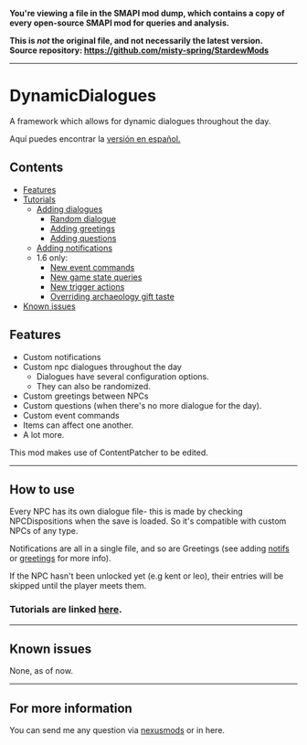 **You're viewing a file in the SMAPI mod dump, which contains a copy of every open-source SMAPI mod
for queries and analysis.**

**This is _not_ the original file, and not necessarily the latest version.**  
**Source repository: https://github.com/misty-spring/StardewMods**

----

# DynamicDialogues
A framework which allows for dynamic dialogues throughout the day.

Aquí puedes encontrar la [versión en español.](https://github.com/misty-spring/StardewMods/tree/main/DynamicDialogues/docs/es/README.md)


## Contents
* [Features](#features)
* [Tutorials](#how-to-use)
  * [Adding dialogues](https://github.com/misty-spring/StardewMods/tree/main/DynamicDialogues/docs/creating-dialogues.md)
    * [Random dialogue](https://github.com/misty-spring/StardewMods/tree/main/DynamicDialogues/docs/creating-randomized-text.md) 
    * [Adding greetings](https://github.com/misty-spring/StardewMods/tree/main/DynamicDialogues/docs/creating-greetings.md)
    * [Adding questions](https://github.com/misty-spring/StardewMods/tree/main/DynamicDialogues/docs/creating-questions.md)
  * [Adding notifications](https://github.com/misty-spring/StardewMods/tree/main/DynamicDialogues/docs/creating-notifs.md)
  * 1.6 only:
    * [New event commands](https://github.com/misty-spring/StardewMods/tree/main/DynamicDialogues/docs/event-commands.md)
    * [New game state queries](https://github.com/misty-spring/StardewMods/tree/main/DynamicDialogues/docs/game-state-queries.md)
    * [New trigger actions](https://github.com/misty-spring/StardewMods/tree/main/DynamicDialogues/docs/trigger-actions.md)
    * [Overriding archaeology gift taste](https://github.com/misty-spring/StardewMods/tree/main/DynamicDialogues/docs/arch-gift-taste.md)
* [Known issues](#known-issues)


## Features
- Custom notifications
- Custom npc dialogues throughout the day
  - Dialogues have several configuration options.
  - They can also be randomized.
- Custom greetings between NPCs
- Custom questions (when there's no more dialogue for the day).
- Custom event commands
- Items can affect one another.
- A lot more.

This mod makes use of ContentPatcher to be edited.

------------

## How to use
Every NPC has its own dialogue file- this is made by checking NPCDispositions when the save is loaded.
So it's compatible with custom NPCs of any type.

Notifications are all in a single file, and so are Greetings (see adding [notifs](#adding-notifications) or [greetings](#adding-greetings) for more info).

If the NPC hasn't been unlocked yet (e.g kent or leo), their entries will be skipped until the player meets them.

### Tutorials are linked [here](#Contents).

------------

## Known issues
None, as of now.

------------

## For more information
You can send me any question via [nexusmods](https://www.nexusmods.com/users/130944333) or in here.
